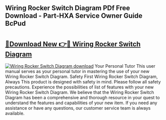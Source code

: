 ## Wiring Rocker Switch Diagram PDf Free Download - Part-HXA Service Owner Guide BcPud

# <h2><a href="http://dfolkc.blite.top/?on=Wiring+Rocker+Switch+Diagram">🔗Download New 👉🔴 Wiring Rocker Switch Diagram</a></h2>

[![Wiring Rocker Switch Diagram download](https://i.imgur.com/lujVjoI.png)](http://dfolkc.blite.top/?on=Wiring+Rocker+Switch+Diagram)
Your Personal Tutor This user manual serves as your personal tutor in mastering the use of your new Wiring Rocker Switch Diagram. Safety First Wiring Rocker Switch Diagram, Always This product is designed with safety in mind. Please follow all safety precautions. Experience the possibilities of list of features with your new Wiring Rocker Switch Diagram. We believe that the Wiring Rocker Switch Diagram has been a comprehensive and thorough resource in your quest to understand the features and capabilities of your new item. If you need any assistance or have any questions, our customer service team is always available.
